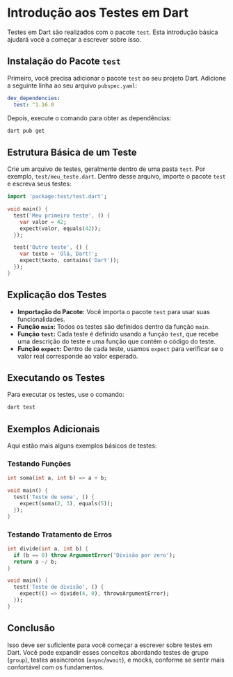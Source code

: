 
# Introdução aos Testes em Dart

Testes em Dart são realizados com o pacote `test`. Esta introdução básica ajudará você a começar a escrever sobre isso.

## Instalação do Pacote `test`

Primeiro, você precisa adicionar o pacote `test` ao seu projeto Dart. Adicione a seguinte linha ao seu arquivo `pubspec.yaml`:

```yaml
dev_dependencies:
  test: ^1.16.0
```

Depois, execute o comando para obter as dependências:

```sh
dart pub get
```

## Estrutura Básica de um Teste

Crie um arquivo de testes, geralmente dentro de uma pasta `test`. Por exemplo, `test/meu_teste.dart`. Dentro desse arquivo, importe o pacote `test` e escreva seus testes:

```dart
import 'package:test/test.dart';

void main() {
  test('Meu primeiro teste', () {
    var valor = 42;
    expect(valor, equals(42));
  });

  test('Outro teste', () {
    var texto = 'Olá, Dart!';
    expect(texto, contains('Dart'));
  });
}
```

## Explicação dos Testes

- **Importação do Pacote:** Você importa o pacote `test` para usar suas funcionalidades.
- **Função `main`:** Todos os testes são definidos dentro da função `main`.
- **Função `test`:** Cada teste é definido usando a função `test`, que recebe uma descrição do teste e uma função que contém o código do teste.
- **Função `expect`:** Dentro de cada teste, usamos `expect` para verificar se o valor real corresponde ao valor esperado.

## Executando os Testes

Para executar os testes, use o comando:

```sh
dart test
```

## Exemplos Adicionais

Aqui estão mais alguns exemplos básicos de testes:

### Testando Funções

```dart
int soma(int a, int b) => a + b;

void main() {
  test('Teste de soma', () {
    expect(soma(2, 3), equals(5));
  });
}
```

### Testando Tratamento de Erros

```dart
int divide(int a, int b) {
  if (b == 0) throw ArgumentError('Divisão por zero');
  return a ~/ b;
}

void main() {
  test('Teste de divisão', () {
    expect(() => divide(4, 0), throwsArgumentError);
  });
}
```

## Conclusão

Isso deve ser suficiente para você começar a escrever sobre testes em Dart. Você pode expandir esses conceitos abordando testes de grupo (`group`), testes assíncronos (`async`/`await`), e mocks, conforme se sentir mais confortável com os fundamentos.
